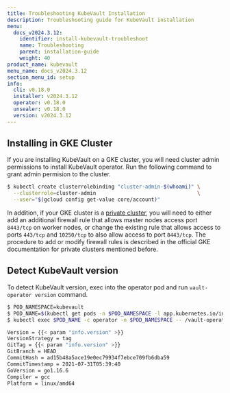 ```yaml
---
title: Troubleshooting KubeVault Installation
description: Troubleshooting guide for KubeVault installation
menu:
  docs_v2024.3.12:
    identifier: install-kubevault-troubleshoot
    name: Troubleshooting
    parent: installation-guide
    weight: 40
product_name: kubevault
menu_name: docs_v2024.3.12
section_menu_id: setup
info:
  cli: v0.18.0
  installer: v2024.3.12
  operator: v0.18.0
  unsealer: v0.18.0
  version: v2024.3.12
---
```


## Installing in GKE Cluster

If you are installing KubeVault on a GKE cluster, you will need cluster admin permissions to install KubeVault operator. Run the following command to grant admin permision to the cluster.

```bash
$ kubectl create clusterrolebinding "cluster-admin-$(whoami)" \
  --clusterrole=cluster-admin                                 \
  --user="$(gcloud config get-value core/account)"
```

In addition, if your GKE cluster is a [private cluster](https://cloud.google.com/kubernetes-engine/docs/how-to/private-clusters), you will need to either add an additional firewall rule that allows master nodes access port `8443/tcp` on worker nodes, or change the existing rule that allows access to ports `443/tcp` and `10250/tcp` to also allow access to port `8443/tcp`. The procedure to add or modify firewall rules is described in the official GKE documentation for private clusters mentioned before.

## Detect KubeVault version

To detect KubeVault version, exec into the operator pod and run `vault-operator version` command.

```bash
$ POD_NAMESPACE=kubevault
$ POD_NAME=$(kubectl get pods -n $POD_NAMESPACE -l app.kubernetes.io/instance=kubevault -o jsonpath={.items[0].metadata.name})
$ kubectl exec $POD_NAME -c operator -n $POD_NAMESPACE -- /vault-operator version

Version = {{< param "info.version" >}}
VersionStrategy = tag
GitTag = {{< param "info.version" >}}
GitBranch = HEAD
CommitHash = ad15b48a5ace19e0ec79934f7ebce709fb6dba59
CommitTimestamp = 2021-07-31T05:39:40
GoVersion = go1.16.6
Compiler = gcc
Platform = linux/amd64
```
